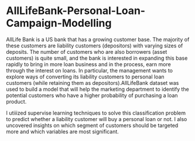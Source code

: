 # AllLifeBank-Personal-Loan-Campaign-Modelling
AllLife Bank is a US bank that has a growing customer base. The majority of these customers are liability customers (depositors) with varying sizes of deposits. The number of customers who are also borrowers (asset customers) is quite small, and the bank is interested in expanding this base rapidly to bring in more loan business and in the process, earn more through the interest on loans. In particular, the management wants to explore ways of converting its liability customers to personal loan customers (while retaining them as depositors).AllLifeBank dataset was used to build a model that will help the marketing department to identify the potential customers who have a higher probability of purchasing a loan product.

I utiiized supervise learning techniques to solve this classification problem to predict whether a liability customer will buy a personal loan or not. I also uncovered insights on which segment of customers should be targeted more and which variables are most significant.
